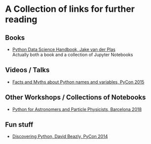 # A Collection of links for further reading

## Books

* [Python Data Science Handbook, Jake van der Plas](https://github.com/jakevdp/PythonDataScienceHandbook)  
  Actually both a book and a collection of Jupyter Notebooks
  
## Videos / Talks

* [Facts and Myths about Python names and variables, PyCon 2015](https://www.youtube.com/watch?v=_AEJHKGk9ns)

## Other Workshops / Collections of Notebooks

* [Python for Astronomers and Particle Physicists, Barcelona 2018](https://github.com/Python4AstronomersAndParticlePhysicists/PythonWorkshop-ICE)


## Fun stuff

* [Discovering Python, David Beazly, PyCon 2014](https://www.youtube.com/watch?v=RZ4Sn-Y7AP8) 
